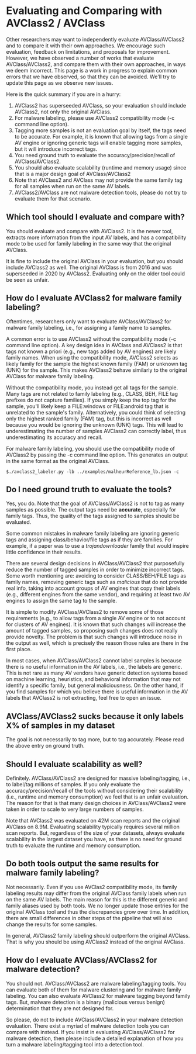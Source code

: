 # Evaluating and Comparing with AVClass2 / AVClass

Other researchers may want to independently evaluate AVClass/AVClass2 and 
to compare it with their own approaches. 
We encourage such evaluation, feedback on limitations, and proposals for 
improvement.
However, we have observed a number of works that 
evaluate AVClass/AVClass2, and compare them with their own approaches,
in ways we deem incorrect. 
This page is a work in progress to explain common errors that we 
have observed, so that they can be avoided.
We'll try to update this page as we observe new issues.

Here is the quick summary if you are in a hurry:

1. AVClass2 has superseeded AVClass, so your evaluation should include AVClass2, not only the original AVClass.
2. For malware labeling, please use AVClass2 compatibility mode (-c command line option).
3. Tagging more samples is not an evaluation goal by itself, the tags need to be accurate. For example, it is known that allowing tags from a single AV engine or ignoring generic tags will enable tagging more samples, but it will introduce incorrect tags.
4. You need ground truth to evaluate the accuracy/precision/recall of AVClass/AVClass2.
5. You should also evaluate scalability (runtime and memory usage) since that is a major design goal of AVClass/AVClass2
6. Note that AVClass2 and AVClass may not provide the same family tag for all samples when run on the same AV labels.
7. AVClass2/AVClass are not malware detection tools, please do not try to evaluate them for that scenario.

## Which tool should I evaluate and compare with?

You should evaluate and compare with AVClass2. 
It is the newer tool, extracts more information 
from the input AV labels, and has a compatibility mode to be used for 
family labeling in the same way that the original AVClass. 

It is fine to include the original AVClass in your evaluation, 
but you should include AVClass2 as well. 
The original AVClass is from 2016 and was superseeded in 2020 by 
AVClass2. Evaluating only on the older tool could be seen as unfair. 

## How do I evaluate AVClass2 for malware family labeling?

Oftentimes, researchers only want to evaluate AVClass/AVClass2 for 
malware family labeling, i.e., for assigning a family name to samples. 

A common error is to use AVClass2 without the compatibility mode
(-c command line option). 
A key design idea in AVClass and AVClass2 is that tags not known a 
priori (e.g., new tags added by AV engines) are likely family names. 
When using the compatibility mode, AVClass2 selects as likely family for 
the sample the highest known family (FAM) or unknown tag (UNK) for the sample.
This makes AVClass2 behave similarly to the original AVClass for 
malware family labeling.

Without the compatibility mode, you instead get all tags for the sample.
Many tags are not related to family labeling 
(e.g., CLASS, BEH, FILE tag prefixes do not capture families).
If you simply keep the top tag for the sample, you'll likely keep a 
FILE:windows or FILE:android tag that is unrelated to the sample's family.
Alternatively, you could think of selecting only the highest 
ranked family (FAM) tag, but this is incorrect as well because you 
would be ignoring the unknown (UNK) tags. 
This will lead to underestimating the number of samples AVClass2 can 
correctly label, thus underestimating its accuracy and recall.

For malware family labeling, you should use the compatibility mode of AVClass2 
by passing the -c command line option. 
This generates an output in the same format as the original AVClass.

```shell
$./avclass2_labeler.py -lb ../examples/malheurReference_lb.json -c
```

## Do I need ground truth to evaluate the tools?

Yes, you do. Note that the goal of AVClass/AVClass2 is not to 
tag as many samples as possible.
The output tags need be **accurate**, especially for family tags.
Thus, the quality of the tags assigned to samples should be evaluated.

Some common mistakes in malware family labeling are ignoring generic tags 
and assigning class/behavior/file tags as if they are families. 
For example, if a paper was to use a *trojandownloader* family 
that would inspire little confidence in their results. 

There are several design decisions in AVClass/AVClass2 that purposefully 
reduce the number of tagged samples in order to minimize incorrect tags. 
Some worth mentioning are: 
avoiding to consider CLASS/BEH/FILE tags as family names, 
removing generic tags such as *malicious* that do not provide real info, 
taking into account groups of AV engines that copy their labels 
(e.g., different engines from the same vendor), and
requiring at least two AV engines to assign the same tag to the sample. 

It is simple to modify AVClass/AVClass2 to remove some of those requirements
(e.g., to allow tags from a single AV engine or to not account for clusters 
of AV engines). 
It is known that such changes will increase the amount of tagged samples, 
so proposing such changes does not really provide novelty. 
The problem is that such changes will introduce noise in the output as well, 
which is precisely the reason those rules are there in the first place.

In most cases, when AVClass/AVClass2 cannot label samples is because there 
is no useful information in the AV labels, i.e., the labels are generic. 
This is not rare as many AV vendors have generic detection systems based on 
machine learning, heuristics, and behavioral information that may not identify 
a specific family, but general maliciousness.
On the other hand, if you find samples for which you believe there is 
useful information in the AV labels that AVClass2 is not extracting, 
feel free to open an issue. 

## AVClass/AVClass2 sucks because it only labels X\% of samples in my dataset

The goal is not necessarily to tag more, but to tag accurately.
Please read the above entry on ground truth. 

## Should I evaluate scalability as well?

Definitely. AVClass/AVClass2 are designed for massive labeling/tagging, 
i.e., to label/tag millions of samples. 
If you only evaluate the accuracy/precision/recall of the tools 
without considering their scalability (i.e., runtime and memory consumption) 
we feel that is an unfair evaluation. 
The reason for that is that many design choices in AVClass/AVClass2 
were taken in order to scale to very large numbers of samples.

Note that AVClass2 was evaluated on 42M scan reports and the original 
AVClass on 8.9M. 
Evaluating scalability typically requires several million scan reports. 
But, regardless of the size of your datasets, always evaluate scalability 
in the largest dataset you have, as there is no need for ground truth 
to evaluate the runtime and memory consumption.

## Do both tools output the same results for malware family labeling?

Not necessarily. 
Even if you use AVClas2 compatibility mode, its family labeling results may 
differ from the original AVClass family labels when run on the same AV labels. 
The main reason for this is the different generic and family aliases used 
by both tools. 
We no longer update those entries for the original AVClass tool and thus 
the discrepancies grow over time. 
In addition, there are small differences in other steps of the pipeline that 
will also change the results for some samples. 

In general, AVClass2 family labeling should outperform the original AVClass. 
That is why you should be using AVClass2 instead of the original AVClass.

## How do I evaluate AVClass/AVClass2 for malware detection?

You should not. AVClass/AVClass2 are malware labeling/tagging tools. 
You can evaluate both of them for malware clustering and 
for malware family labeling. 
You can also evaluate AVClass2 for malware tagging beyond family tags. 
But, malware detection is a binary (malicious versus benign) determination that 
they are not designed for. 

So please, do not to include AVClass/AVClass2 in your malware detection 
evaluation. 
There exist a myriad of malware detection tools you can compare with instead.
If you insist in evaluating AVClass/AVClass2 for malware detection, 
then please include a detailed explanation of how you turn a malware
labeling/tagging tool into a detection tool. 

